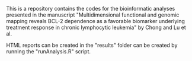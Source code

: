 This is a repository contains the codes for the bioinformatic analyses presented in the manuscript "Multidimensional functional and genomic mapping reveals BCL-2 dependence as a favorable biomarker underlying treatment response in chronic lymphocytic leukemia" by Chong and Lu et al. 

HTML reports can be created in the "results" folder can be created by running the "runAnalysis.R" script. 
